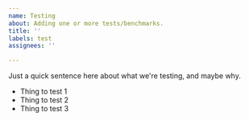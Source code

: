 ```yaml
---
name: Testing
about: Adding one or more tests/benchmarks.
title: ''
labels: test
assignees: ''

---
```


<!-- Description of Tests -->
Just a quick sentence here about what we're testing, and maybe why.

<!-- List of things to test -->
- Thing to test 1
- Thing to test 2
- Thing to test 3
